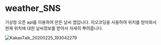 # weather_SNS
기상청 오픈 api를 이용하여 만든 날씨 앱입니다.
지오코딩을 사용하여 위치를 받아와서 현재 위치에 대한 날씨정보를 받아서 자세히 뿌려줍니다.




![KakaoTalk_20200225_193042279](https://user-images.githubusercontent.com/44744981/75239177-940a3880-5805-11ea-9b57-913f39796b4a.jpg)

